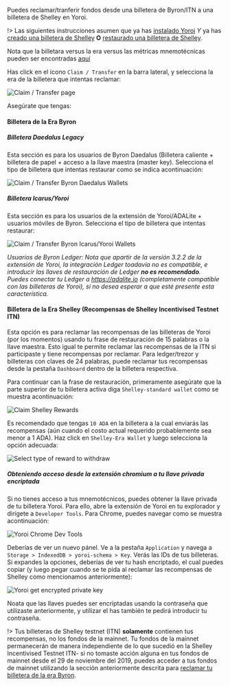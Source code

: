 Puedes reclamar/tranferir fondos desde una billetera de Byron/ITN a una billetera de Shelley en Yoroi.

!> Las siguientes instrucciones asumen que ya has [instalado Yoroi](es/Wallets/Yoroi/install.md) *Y* ya has [creado una billetera de Shelley](es/Wallets/Yoroi/create.md) **O** [restaurado una billetera de Shelley](es/Wallets/Yoroi/restore.md).

Nota que la billetara versus la era versus las métricas mnemotécnicas pueden ser encontradas [aquí](es/wallets.md#heirarchical-deterministic-hd-wallets)

Has click en el ícono `Claim / Transfer` en la barra lateral, y selecciona la era de la billetera que intentas reclamar:

![Claim / Transfer page](https://raw.githubusercontent.com/cardano-community/support-faq/images/docs/images/yoroi-claim-1.jpg ':size=40%')

Asegúrate que tengas:

#### Billetera de la Era Byron

<!-- tabs:start -->

##### **Billetera Daedalus Legacy**

Esta sección es para los usuarios de Byron Daedalus (Billetera caliente + billetera de papel + acceso a la llave maestra (master key). Selecciona el tipo de billetera que intentas restaurar como se indica acontinuación:

![Claim / Transfer Byron Daedalus Wallets](https://raw.githubusercontent.com/cardano-community/support-faq/images/docs/images/yoroi-claim-2.jpg ':size=25%')

##### **Billetera Icarus/Yoroi**

Esta sección es para los usuarios de la extensión de Yoroi/ADALite + usuarios móviles de Byron. Selecciona el tipo de billetera que intentas restaurar:

![Claim / Transfer Byron Icarus/Yoroi Wallets](https://raw.githubusercontent.com/cardano-community/support-faq/images/docs/images/yoroi-claim-3.jpg ':size=25%')

*Usuarios de Byron Ledger: Nota que apartir de la versión 3.2.2 de la extensión de Yoroi, la integración Ledger toadavía no es compatible, e introducir las llaves de restauración de Ledger ***no es recomendado***. Puedes conectar tu Ledger a https://adalite.io (completamente compatible con las billeteras de Yoroi), si no desea esperar a que esté presente esta característica.*

<!-- tabs:end -->

#### Billetera de la Era Shelley (Recompensas de Shelley Incentivised Testnet ITN)

Esta opción es para reclamar las recompensas de las billeteras de Yoroi (por los momentos) usando tu frase de restauración de 15 palabras o la llave maestra. Esto igual te permite reclamar las recompensas de la ITN si participaste y tiene recompensas por reclamar. Para ledger/trezor y billeteras con claves de 24 palabras, puede reclamar tus recompensas desde la pestaña `Dashboard` dentro de la billetera respectiva.

Para continuar can la frase de restauración, primeramente asegúrate que la parte superior de tu billetera activa diga `Shelley-standard wallet` como se muestra acontinuación:

![Claim Shelley Rewards](https://raw.githubusercontent.com/cardano-community/support-faq/images/docs/images/yoroi-claim-shelley-reward.jpg ':size=30%')

Es recomendado que tengas `10 ADA` en la billetera a la cual enviarás las recompensas (aún cuando el costo actual requerido probablemente sea menor a 1 ADA). Haz click en `Shelley-Era Wallet` y luego selecciona la opción adecuada:

![Select type of reward to withdraw](https://raw.githubusercontent.com/cardano-community/support-faq/images/docs/images/yoroi-claim-shelley-reward-type.jpg ':size=25%')

##### Obteniendo acceso desde la extensión chromium a tu llave privada encriptada

Si no tienes acceso a tus mnemotécnicos, puedes obtener la llave privada de tu billetera Yoroi. Para ello, abre la extensión de Yoroi en tu explorador y dirígete a `Developer Tools`. Para Chrome, puedes navegar como se muestra acontinuación:

![Yoroi Chrome Dev Tools](https://raw.githubusercontent.com/cardano-community/support-faq/images/docs/images/chrome-dev-tools.jpg ':size=30%')

Deberías de ver un nuevo pánel. Ve a la pestaña `Application` y navega a `Storage > IndexedDB > yoroi-schema > Key`. Verás las IDs de tus billeteras. Si expandes la opciones, deberías de ver tu hash encriptado, el cual puedes copiar (y luego pegar cuando se te pida al reclamar las recompensas de Shelley como mencionamos anteriormente):

![Yoroi get encrypted private key](https://raw.githubusercontent.com/cardano-community/support-faq/images/docs/images/yoroi-get-priv-key.jpg ':size=30%')

Noata que las llaves puedes ser encriptadas usando la contraseña que utilizaste anteriormente, y utilizar el has también te pedirá introducir tu contraseña.

!> Tus billeteras de Shelley testnet (ITN) **solamente** contienen tus recompensas, no los fondos de la mainnet. Tu fondos de la mainnet permanecerán de manera independiente de lo que sucedió en la Shelley Incentivised Testnet ITN- si no tomaste acción alguna en tus fondos de mainnet desde el 29 de noviembre del 2019, puedes acceder a tus fondos de mainnet utilizando la sección anteriormente descrita para [reclamar tu billetera de la era Byron](#byron-era-wallet).
